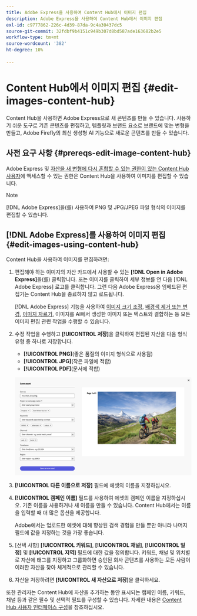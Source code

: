 ```yaml
---
title: Adobe Express을 사용하여 Content Hub에서 이미지 편집
description: Adobe Express을 사용하여 Content Hub에서 이미지 편집
exl-id: c9777862-226c-4d39-87da-9c4a30437dc5
source-git-commit: 32fdbf9b4151c949b307d8bd587ade163682b2e5
workflow-type: tm+mt
source-wordcount: '382'
ht-degree: 10%

---
```


# Content Hub에서 이미지 편집 {#edit-images-content-hub}

Content Hub을 사용하면 Adobe Express으로 새 콘텐츠를 만들 수 있습니다. 사용하기 쉬운 도구로 기존 콘텐츠를 편집하고, 템플릿과 브랜드 요소로 브랜드에 맞는 변형을 만들고, Adobe Firefly의 최신 생성형 AI 기능으로 새로운 콘텐츠를 만들 수 있습니다.

## 사전 요구 사항 {#prereqs-edit-image-content-hub}

Adobe Express 및 [자산을 새 변형에 다시 혼합할 수 있는 권한이 있는 Content Hub 사용자](/help/assets/deploy-content-hub.md#onboard-content-hub-users-remix-assets)에 액세스할 수 있는 권한은 Content Hub을 사용하여 이미지를 편집할 수 있습니다.

>[!NOTE]
>
>[!DNL Adobe Express]을(를) 사용하여 PNG 및 JPG/JPEG 파일 형식의 이미지를 편집할 수 있습니다.

## [!DNL Adobe Express]를 사용하여 이미지 편집 {#edit-images-using-content-hub}

Content Hub을 사용하여 이미지를 편집하려면:

1. 편집해야 하는 이미지의 자산 카드에서 사용할 수 있는 **[!DNL Open in Adobe Express]**&#x200B;을(를) 클릭합니다. 또는 이미지를 클릭하여 세부 정보를 연 다음 [!DNL Adobe Express] 로고를 클릭합니다. 그런 다음 Adobe Express용 임베드된 편집기는 Content Hub을 종료하지 않고 로드됩니다.

   [!DNL Adobe Express] 기능을 사용하여 [이미지 크기 조정](https://helpx.adobe.com/kr/express/using/resize-image.html), [배경색 제거 또는 변경](https://helpx.adobe.com/kr/express/using/remove-background.html), [이미지 자르기](https://helpx.adobe.com/kr/express/using/crop-image.html), 이미지를 AI에서 생성한 이미지 또는 텍스트와 결합하는 등 모든 이미지 편집 관련 작업을 수행할 수 있습니다.

1. 수정 작업을 수행하고 **[!UICONTROL 저장]**&#x200B;을 클릭하여 편집된 자산을 다음 형식 유형 중 하나로 저장합니다.

   * **[!UICONTROL PNG]**(좋은 품질의 이미지 형식으로 사용됨)
   * **[!UICONTROL JPG]**(작은 파일에 적합)
   * **[!UICONTROL PDF]**(문서에 적합)

   ![Adobe Express로 이미지 저장](assets/adobe-express-save-as.png)

1. **[!UICONTROL 다른 이름으로 저장]** 필드에 에셋의 이름을 지정하십시오.

1. **[!UICONTROL 캠페인 이름]** 필드를 사용하여 에셋의 캠페인 이름을 지정하십시오. 기존 이름을 사용하거나 새 이름을 만들 수 있습니다. Content Hub에서는 이름을 입력할 때 더 많은 옵션을 제공합니다. <!--You can define multiple Campaign names for your upload. While you are typing a name, either click anywhere else within the dialog box or press the `,` (Comma) key to register the name.-->

   Adobe에서는 업로드한 에셋에 대해 향상된 검색 경험을 만들 뿐만 아니라 나머지 필드에 값을 지정하는 것을 가장 좋습니다.

1. [선택 사항] **[!UICONTROL 키워드]**, **[!UICONTROL 채널]**, **[!UICONTROL 일정]** 및 **[!UICONTROL 지역]** 필드에 대한 값을 정의합니다. 키워드, 채널 및 위치별로 자산에 태그를 지정하고 그룹화하면 승인된 회사 콘텐츠를 사용하는 모든 사람이 이러한 자산을 찾아 체계적으로 관리할 수 있습니다.

1. 자산을 저장하려면 **[!UICONTROL 새 자산으로 저장]**&#x200B;을 클릭하세요.

또한 관리자는 Content Hub에 자산을 추가하는 동안 표시되는 캠페인 이름, 키워드, 채널 등과 같은 필수 및 선택적 필드를 구성할 수 있습니다. 자세한 내용은 [Content Hub 사용자 인터페이스 구성](configure-content-hub-ui-options.md#configure-upload-options-content-hub)을 참조하십시오.
